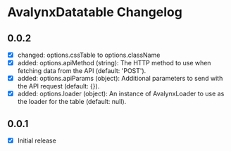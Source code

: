 # AvalynxDatatable Changelog

## 0.0.2
- [x] changed: options.cssTable to options.className
- [x] added: options.apiMethod (string): The HTTP method to use when fetching data from the API (default: 'POST').
- [x] added: options.apiParams (object): Additional parameters to send with the API request (default: {}).
- [x] added: options.loader (object): An instance of AvalynxLoader to use as the loader for the table (default: null).

## 0.0.1
- [x] Initial release


